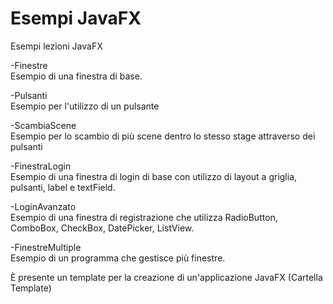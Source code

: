 # Esempi JavaFX
Esempi lezioni JavaFX  
  
-Finestre  
Esempio di una finestra di base.  
  
-Pulsanti  
Esempio per l'utilizzo di un pulsante  
  
-ScambiaScene  
Esempio per lo scambio di più scene dentro lo stesso stage attraverso dei pulsanti  
  
-FinestraLogin  
Esempio di una finestra di login di base con utilizzo di layout a griglia, pulsanti, label e textField.  

-LoginAvanzato  
Esempio di una finestra di registrazione che utilizza RadioButton, 
ComboBox, CheckBox, DatePicker, ListView.  

-FinestreMultiple  
Esempio di un programma che gestisce più finestre.  

È presente un template per la creazione di un'applicazione JavaFX (Cartella Template)  
